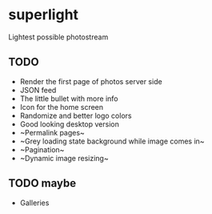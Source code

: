 # superlight
Lightest possible photostream

## TODO

* Render the first page of photos server side
* JSON feed
* The little bullet with more info
* Icon for the home screen
* Randomize and better logo colors
* Good looking desktop version
* ~Permalink pages~
* ~Grey loading state background while image comes in~
* ~Pagination~
* ~Dynamic image resizing~

## TODO maybe

* Galleries
